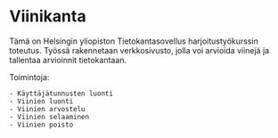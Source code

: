 # Viinikanta

Tämä on Helsingin yliopiston Tietokantasovellus harjoitustyökurssin toteutus. Työssä rakennetaan verkkosivusto, jolla voi arvioida viinejä ja tallentaa arvioinnit tietokantaan.

Toimintoja:

    - Käyttäjätunnusten luonti
    - Viinien luonti
    - Viinien arvostelu
    - Viinien selaaminen
    - Viinien poisto

